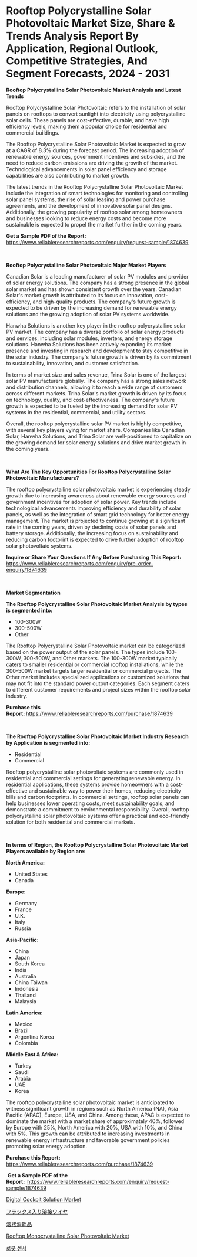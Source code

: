 <p><h1>Rooftop Polycrystalline Solar Photovoltaic Market Size, Share & Trends Analysis Report By Application, Regional Outlook, Competitive Strategies, And Segment Forecasts, 2024 - 2031</h1></p><p><strong>Rooftop Polycrystalline Solar Photovoltaic Market Analysis and Latest Trends</strong></p>
<p><p>Rooftop Polycrystalline Solar Photovoltaic refers to the installation of solar panels on rooftops to convert sunlight into electricity using polycrystalline solar cells. These panels are cost-effective, durable, and have high efficiency levels, making them a popular choice for residential and commercial buildings.</p><p>The Rooftop Polycrystalline Solar Photovoltaic Market is expected to grow at a CAGR of 8.3% during the forecast period. The increasing adoption of renewable energy sources, government incentives and subsidies, and the need to reduce carbon emissions are driving the growth of the market. Technological advancements in solar panel efficiency and storage capabilities are also contributing to market growth.</p><p>The latest trends in the Rooftop Polycrystalline Solar Photovoltaic Market include the integration of smart technologies for monitoring and controlling solar panel systems, the rise of solar leasing and power purchase agreements, and the development of innovative solar panel designs. Additionally, the growing popularity of rooftop solar among homeowners and businesses looking to reduce energy costs and become more sustainable is expected to propel the market further in the coming years.</p></p>
<p><strong>Get a Sample PDF of the Report:&nbsp;</strong> <a href="https://www.reliableresearchreports.com/enquiry/request-sample/1874639">https://www.reliableresearchreports.com/enquiry/request-sample/1874639</a></p>
<p>&nbsp;</p>
<p><strong>Rooftop Polycrystalline Solar Photovoltaic Major Market Players</strong></p>
<p><p>Canadian Solar is a leading manufacturer of solar PV modules and provider of solar energy solutions. The company has a strong presence in the global solar market and has shown consistent growth over the years. Canadian Solar's market growth is attributed to its focus on innovation, cost-efficiency, and high-quality products. The company's future growth is expected to be driven by the increasing demand for renewable energy solutions and the growing adoption of solar PV systems worldwide.</p><p>Hanwha Solutions is another key player in the rooftop polycrystalline solar PV market. The company has a diverse portfolio of solar energy products and services, including solar modules, inverters, and energy storage solutions. Hanwha Solutions has been actively expanding its market presence and investing in research and development to stay competitive in the solar industry. The company's future growth is driven by its commitment to sustainability, innovation, and customer satisfaction.</p><p>In terms of market size and sales revenue, Trina Solar is one of the largest solar PV manufacturers globally. The company has a strong sales network and distribution channels, allowing it to reach a wide range of customers across different markets. Trina Solar's market growth is driven by its focus on technology, quality, and cost-effectiveness. The company's future growth is expected to be fueled by the increasing demand for solar PV systems in the residential, commercial, and utility sectors.</p><p>Overall, the rooftop polycrystalline solar PV market is highly competitive, with several key players vying for market share. Companies like Canadian Solar, Hanwha Solutions, and Trina Solar are well-positioned to capitalize on the growing demand for solar energy solutions and drive market growth in the coming years.</p></p>
<p>&nbsp;</p>
<p><strong>What Are The Key Opportunities For Rooftop Polycrystalline Solar Photovoltaic Manufacturers?</strong></p>
<p><p>The rooftop polycrystalline solar photovoltaic market is experiencing steady growth due to increasing awareness about renewable energy sources and government incentives for adoption of solar power. Key trends include technological advancements improving efficiency and durability of solar panels, as well as the integration of smart grid technology for better energy management. The market is projected to continue growing at a significant rate in the coming years, driven by declining costs of solar panels and battery storage. Additionally, the increasing focus on sustainability and reducing carbon footprint is expected to drive further adoption of rooftop solar photovoltaic systems.</p></p>
<p><strong>Inquire or Share Your Questions If Any Before Purchasing This Report:</strong> <a href="https://www.reliableresearchreports.com/enquiry/pre-order-enquiry/1874639">https://www.reliableresearchreports.com/enquiry/pre-order-enquiry/1874639</a></p>
<p>&nbsp;</p>
<p><strong>Market Segmentation</strong></p>
<p><strong>The Rooftop Polycrystalline Solar Photovoltaic Market Analysis by types is segmented into:</strong></p>
<p><ul><li>100-300W</li><li>300-500W</li><li>Other</li></ul></p>
<p><p>The Rooftop Polycrystalline Solar Photovoltaic market can be categorized based on the power output of the solar panels. The types include 100-300W, 300-500W, and Other markets. The 100-300W market typically caters to smaller residential or commercial rooftop installations, while the 300-500W market targets larger residential or commercial projects. The Other market includes specialized applications or customized solutions that may not fit into the standard power output categories. Each segment caters to different customer requirements and project sizes within the rooftop solar industry.</p></p>
<p><strong>Purchase this Report:&nbsp;</strong><a href="https://www.reliableresearchreports.com/purchase/1874639">https://www.reliableresearchreports.com/purchase/1874639</a></p>
<p>&nbsp;</p>
<p><strong>The Rooftop Polycrystalline Solar Photovoltaic Market Industry Research by Application is segmented into:</strong></p>
<p><ul><li>Residential</li><li>Commercial</li></ul></p>
<p><p>Rooftop polycrystalline solar photovoltaic systems are commonly used in residential and commercial settings for generating renewable energy. In residential applications, these systems provide homeowners with a cost-effective and sustainable way to power their homes, reducing electricity bills and carbon footprints. In commercial settings, rooftop solar panels can help businesses lower operating costs, meet sustainability goals, and demonstrate a commitment to environmental responsibility. Overall, rooftop polycrystalline solar photovoltaic systems offer a practical and eco-friendly solution for both residential and commercial markets.</p></p>
<p>&nbsp;</p>
<p><strong>In terms of Region, the Rooftop Polycrystalline Solar Photovoltaic Market Players available by Region are:</strong></p>
<p>
    <p> <strong> North America: </strong>
        <ul>
            <li>United States</li>
            <li>Canada</li>
        </ul>
        </p> 
    <p> <strong> Europe: </strong>
        <ul>
            <li>Germany</li>
            <li>France</li>
            <li>U.K.</li>
            <li>Italy</li>
            <li>Russia</li>
        </ul>
        </p> 
    <p> <strong> Asia-Pacific: </strong>
        <ul>
            <li>China</li>
            <li>Japan</li>
            <li>South Korea</li>
            <li>India</li>
            <li>Australia</li>
            <li>China Taiwan</li>
            <li>Indonesia</li>
            <li>Thailand</li>
            <li>Malaysia</li>
        </ul>
        </p> 
    <p> <strong> Latin America: </strong>
        <ul>
            <li>Mexico</li>
            <li>Brazil</li>
            <li>Argentina Korea</li>
            <li>Colombia</li>
        </ul>
        </p> 
    <p> <strong> Middle East & Africa: </strong>
        <ul>
            <li>Turkey</li>
            <li>Saudi</li>
            <li>Arabia</li>
            <li>UAE</li>
            <li>Korea</li>
        </ul>
    </p>
    </p>
<p><p>The rooftop polycrystalline solar photovoltaic market is anticipated to witness significant growth in regions such as North America (NA), Asia Pacific (APAC), Europe, USA, and China. Among these, APAC is expected to dominate the market with a market share of approximately 40%, followed by Europe with 25%, North America with 20%, USA with 10%, and China with 5%. This growth can be attributed to increasing investments in renewable energy infrastructure and favorable government policies promoting solar energy adoption.</p></p>
<p><strong>Purchase this Report: </strong><a href="https://www.reliableresearchreports.com/purchase/1874639">https://www.reliableresearchreports.com/purchase/1874639</a></p>
<p>&nbsp;<strong>Get a Sample PDF of the Report:&nbsp;&nbsp;</strong><a href="https://www.reliableresearchreports.com/enquiry/request-sample/1874639">https://www.reliableresearchreports.com/enquiry/request-sample/1874639</a></p>
<p><strong></strong></p>
<p><p><a href="https://issuu.com/reportprime-2/docs/digital-cockpit-solution-market-size-2030.pptx">Digital Cockpit Solution Market</a></p><p><a href="https://github.com/avwofrml53535/Market-Research-Report-List-1/blob/main/609473016994.md">フラックス入り溶接ワイヤ</a></p><p><a href="https://github.com/vtbvgl20191192/Market-Research-Report-List-1/blob/main/310131616995.md">溶接消耗品</a></p><p><a href="https://github.com/mbisetmhermsr/Market-Research-Report-List-1/blob/main/rooftop-monocrystalline-solar-photovoltaic-market.md">Rooftop Monocrystalline Solar Photovoltaic Market</a></p><p><a href="https://github.com/TrevorKruvalis5678/Market-Research-Report-List-1/blob/main/975601915824.md">로봇 센서</a></p></p>